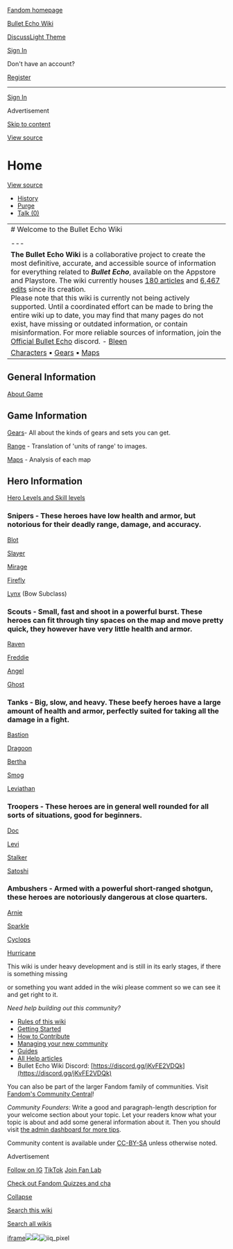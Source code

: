[Fandom homepage](https://www.fandom.com/)

[Bullet Echo Wiki](https://bullet-echo.fandom.com/)

[Discuss](https://bullet-echo.fandom.com/f "Discuss")[Light Theme](https://bullet-echo.fandom.com/wiki/Bullet_Echo_Wiki# "Light Theme")

[Sign In](https://auth.fandom.com/signin?source=mw&redirect=https%3A%2F%2Fbullet-echo.fandom.com%2Fwiki%2FBullet_Echo_Wiki)

Don't have an account?

[Register](https://auth.fandom.com/register?source=mw&redirect=https%3A%2F%2Fbullet-echo.fandom.com%2Fwiki%2FBullet_Echo_Wiki)

* * *

[Sign In](https://auth.fandom.com/signin?source=mw&redirect=https%3A%2F%2Fbullet-echo.fandom.com%2Fwiki%2FBullet_Echo_Wiki)

Advertisement

[Skip to content](https://bullet-echo.fandom.com/wiki/Bullet_Echo_Wiki#page-header)

[View source](https://bullet-echo.fandom.com/wiki/Bullet_Echo_Wiki?action=edit)

# Home

[View source](https://bullet-echo.fandom.com/wiki/Bullet_Echo_Wiki?action=edit)

- [History](https://bullet-echo.fandom.com/wiki/Bullet_Echo_Wiki?action=history)
- [Purge](https://bullet-echo.fandom.com/wiki/Bullet_Echo_Wiki?action=purge)
- [Talk (0)](https://bullet-echo.fandom.com/wiki/Talk:Bullet_Echo_Wiki?action=edit&redlink=1)

|     |
| --- |
| # Welcome to the Bullet Echo Wiki |
| |     |
| --- |
| **The Bullet Echo Wiki** is a collaborative project to create the most definitive, accurate, and accessible source of information for everything related to **_Bullet Echo_**, available on the Appstore and Playstore. The wiki currently houses [180 articles](https://bullet-echo.fandom.com/wiki/Special:AllPages "Special:AllPages") and [6,467 edits](https://bullet-echo.fandom.com/wiki/Special:Statistics "Special:Statistics") since its creation.<br>Please note that this wiki is currently not being actively supported. Until a coordinated effort can be made to bring the entire wiki up to date, you may find that many pages do not exist, have missing or outdated information, or contain misinformation. For more reliable sources of information, join the [Official Bullet Echo](https://discord.gg/bulletecho) discord. - [Bleen](https://bullet-echo.fandom.com/wiki/User:TheBleenSpleen) |
| [Characters](https://bullet-echo.fandom.com/wiki/Category:Characters "Category:Characters") ▪ [Gears](https://bullet-echo.fandom.com/wiki/Gears "Gears") ▪ [Maps](https://bullet-echo.fandom.com/wiki/Maps "Maps") | |

## General Information

[About Game](https://bullet-echo.fandom.com/wiki/About_Game "About Game")

## Game Information

[Gears](https://bullet-echo.fandom.com/wiki/Gears "Gears")\- All about the kinds of gears and sets you can get.

[Range](https://bullet-echo.fandom.com/wiki/Range "Range") \- Translation of 'units of range' to images.

[Maps](https://bullet-echo.fandom.com/wiki/Maps "Maps") \- Analysis of each map

## Hero Information

[Hero Levels and Skill levels](https://bullet-echo.fandom.com/wiki/Hero_levels_and_Skill_Levels "Hero levels and Skill Levels")

### Snipers - These heroes have low health and armor, but notorious for their deadly range, damage, and accuracy.

[Blot](https://bullet-echo.fandom.com/wiki/Blot "Blot")

[Slayer](https://bullet-echo.fandom.com/wiki/Slayer "Slayer")

[Mirage](https://bullet-echo.fandom.com/wiki/Mirage "Mirage")

[Firefly](https://bullet-echo.fandom.com/wiki/Firefly "Firefly")

[Lynx](https://bullet-echo.fandom.com/wiki/Lynx "Lynx") (Bow Subclass)

### Scouts - Small, fast and shoot in a powerful burst. These heroes can fit through tiny spaces on the map and move pretty quick, they however have very little health and armor.

[Raven](https://bullet-echo.fandom.com/wiki/Raven "Raven")

[Freddie](https://bullet-echo.fandom.com/wiki/Freddie "Freddie")

[Angel](https://bullet-echo.fandom.com/wiki/Angel "Angel")

[Ghost](https://bullet-echo.fandom.com/wiki/Ghost "Ghost")

### Tanks - Big, slow, and heavy. These beefy heroes have a large amount of health and armor, perfectly suited for taking all the damage in a fight.

[Bastion](https://bullet-echo.fandom.com/wiki/Bastion "Bastion")

[Dragoon](https://bullet-echo.fandom.com/wiki/Dragoon "Dragoon")

[Bertha](https://bullet-echo.fandom.com/wiki/Bertha "Bertha")

[Smog](https://bullet-echo.fandom.com/wiki/Smog "Smog")

[Leviathan](https://bullet-echo.fandom.com/wiki/Leviathan "Leviathan")

### Troopers - These heroes are in general well rounded for all sorts of situations, good for beginners.

[Doc](https://bullet-echo.fandom.com/wiki/Doc "Doc")

[Levi](https://bullet-echo.fandom.com/wiki/Levi "Levi")

[Stalker](https://bullet-echo.fandom.com/wiki/Stalker "Stalker")

[Satoshi](https://bullet-echo.fandom.com/wiki/Satoshi "Satoshi")

### Ambushers - Armed with a powerful short-ranged shotgun, these heroes are notoriously dangerous at close quarters.

[Arnie](https://bullet-echo.fandom.com/wiki/Arnie "Arnie")

[Sparkle](https://bullet-echo.fandom.com/wiki/Sparkle "Sparkle")

[Cyclops](https://bullet-echo.fandom.com/wiki/Cyclops "Cyclops")

[Hurricane](https://bullet-echo.fandom.com/wiki/Hurricane "Hurricane")

This wiki is under heavy development and is still in its early stages, if there is something missing

or something you want added in the wiki please comment so we can see it and get right to it.

_Need help building out this community?_

- [Rules of this wiki](https://bullet-echo.fandom.com/wiki/Wiki_rules "Wiki rules")
- [Getting Started](https://community.fandom.com/wiki/Help:Getting_Started "w:c:community:Help:Getting Started")
- [How to Contribute](https://community.fandom.com/wiki/Help:Contributing "w:c:community:Help:Contributing")
- [Managing your new community](https://community.fandom.com/wiki/Help:Community_Management "w:c:community:Help:Community Management")
- [Guides](https://community.fandom.com/wiki/Help:Contents "w:c:community:Help:Contents")
- [All Help articles](https://community.fandom.com/wiki/Help:Index "w:c:community:Help:Index")
- Bullet Echo Wiki Discord: [https://discord.gg/jKvFE2VDQk](https://discord.gg/jKvFE2VDQk)

You can also be part of the larger Fandom family of communities. Visit [Fandom's Community Central](https://community.fandom.com/wiki/ "w:c:community")!

_Community Founders_: Write a good and paragraph-length description for your welcome section about your topic. Let your readers know what your topic is about and add some general information about it. Then you should visit [the admin dashboard for more tips](https://bullet-echo.fandom.com/wiki/Special:AdminDashboard "Special:AdminDashboard").

Community content is available under [CC-BY-SA](https://www.fandom.com/licensing) unless otherwise noted.

Advertisement

[Follow on IG](https://bit.ly/FandomIG) [TikTok](https://bit.ly/TikTokFandom) [Join Fan Lab](https://bit.ly/FanLabWikiBar)

[Check out Fandom Quizzes and cha](https://bit.ly/WBTrivia2)

[Collapse](https://bullet-echo.fandom.com/wiki/Bullet_Echo_Wiki# "Collapse")

[Search this wiki](https://bullet-echo.fandom.com/wiki/Special:Search?scope=internal&query=&h=1&isFromHighlightActions=on)

[Search all wikis](https://bullet-echo.fandom.com/wiki/Special:Search?scope=cross-wiki&query=&h=1&isFromHighlightActions=on)

[iframe](https://www.fandom.com/silver-surfer.html)![](https://idsync.rlcdn.com/712315.gif?partner_uid=9c3bef16-c17e-48ee-8626-7acd17671d30)![](https://pixel.tapad.com/idsync/ex/receive?partner_id=3442&partner_device_id=9c3bef16-c17e-48ee-8626-7acd17671d30&partner_url=https://services.fandom.com/identity-storage/external/experian/receiveid/a5a2a7cc-2da3-403f-8fd9-797b768b8400?id=${TA_DEVICE_ID}&partner=TAPAD)![iiq_pixel](https://sync.intentiq.com/profiles_engine/ProfilesEngineServlet?at=20&mi=10&secure=1&dpi=1187275693&iiqidtype=2&iiqpcid=57dafb6c-3326-84f2-d2ca-b4c7cdceaf65&iiqpciddate=1745205129221&tsrnd=74_1745205129225&vrref=fandom.com&jsver=6.07&dw=1280&dh=1024&dpr=1&lan=en-US&testPercentage=97&testGroup=A&uh=%7B%220%22%3A%22%5C%22Google%20Chrome%5C%22%3Bv%3D%5C%22135%5C%22%2C%20%5C%22Not-A.Brand%5C%22%3Bv%3D%5C%228%5C%22%2C%20%5C%22Chromium%5C%22%3Bv%3D%5C%22135%5C%22%22%2C%221%22%3A%22%3F0%22%2C%222%22%3A%22%5C%22Linux%20x86_64%5C%22%22%2C%223%22%3A%22%5C%22x86%5C%22%22%2C%224%22%3A%22%5C%2264%5C%22%22%2C%226%22%3A%22%5C%226.6.72%5C%22%22%2C%227%22%3A%22%3F0%22%2C%228%22%3A%22%5C%22Google%20Chrome%5C%22%3Bv%3D%5C%22135.0.7049.95%5C%22%2C%20%5C%22Not-A.Brand%5C%22%3Bv%3D%5C%228.0.0.0%5C%22%2C%20%5C%22Chromium%5C%22%3Bv%3D%5C%22135.0.7049.95%5C%22%22%7D&gdpr=0)
